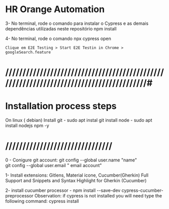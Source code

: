 # HR Orange Automation


3- No terminal, rode o comando para instalar o Cypress e as demais dependências utilizadas neste repositório
    npm install

4- No terminal, rode o comando 
    npx cypress open

    Clique em E2E Testing > Start E2E Testin in Chrome > googleSearch.feature

# ///////////////////////////////////////////////////////////////////////////////////////#

# Installation process steps
On linux ( debian)
Install git - sudo apt instal git
install node - sudo apt install nodejs npm -y   

# ///////////////////////////////
0 - Conigure git account:
git config --global user.name "name"    
git config --global user.email " email account"

1- Install extensions: Gitlens, Material icone, Cucumber(Gherkin) Full Support and Snippets and Syntax Highlight for Gherkin (Cucumber)

2- install cucumber processor - npm install --save-dev cypress-cucumber-preprocessor
Observation: if cypress is not installed you will need type the following command: cypress install


